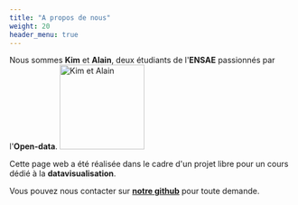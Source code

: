 ```yaml
---
title: "A propos de nous"
weight: 20
header_menu: true
---
```


Nous sommes **Kim** et **Alain**, deux étudiants de l'**ENSAE** passionnés par l'**Open-data**. 
<img src="images/avatar.png" alt="Kim et Alain" height="150"> 

Cette page web a été réalisée dans le cadre d'un projet libre pour un cours dédié à la **datavisualisation**. 

Vous pouvez nous contacter sur [**notre github**](https://github.com/ARKEnsae) pour toute demande.

